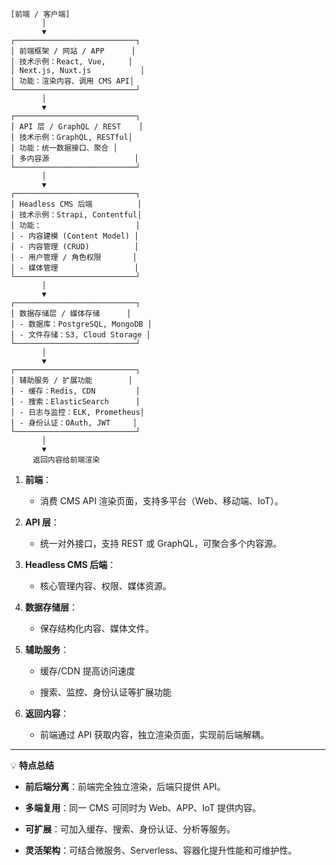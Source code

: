 ```
[前端 / 客户端]
       │
       ▼
┌───────────────────────────┐
│ 前端框架 / 网站 / APP      │
│ 技术示例：React, Vue,     │
│ Next.js, Nuxt.js           │
│ 功能：渲染内容、调用 CMS API│
└───────────────────────────┘
       │
       ▼
┌───────────────────────────┐
│ API 层 / GraphQL / REST    │
│ 技术示例：GraphQL, RESTful│
│ 功能：统一数据接口、聚合 │
│ 多内容源                   │
└───────────────────────────┘
       │
       ▼
┌───────────────────────────┐
│ Headless CMS 后端          │
│ 技术示例：Strapi, Contentful│
│ 功能：                     │
│ - 内容建模 (Content Model) │
│ - 内容管理 (CRUD)          │
│ - 用户管理 / 角色权限       │
│ - 媒体管理                 │
└───────────────────────────┘
       │
       ▼
┌───────────────────────────┐
│ 数据存储层 / 媒体存储      │
│ - 数据库：PostgreSQL, MongoDB │
│ - 文件存储：S3, Cloud Storage │
└───────────────────────────┘
       │
       ▼
┌───────────────────────────┐
│ 辅助服务 / 扩展功能        │
│ - 缓存：Redis, CDN         │
│ - 搜索：ElasticSearch      │
│ - 日志与监控：ELK, Prometheus│
│ - 身份认证：OAuth, JWT     │
└───────────────────────────┘
       │
       ▼
     返回内容给前端渲染

```


1. **前端**：
    
    - 消费 CMS API 渲染页面，支持多平台（Web、移动端、IoT）。
        
2. **API 层**：
    
    - 统一对外接口，支持 REST 或 GraphQL，可聚合多个内容源。
        
3. **Headless CMS 后端**：
    
    - 核心管理内容、权限、媒体资源。
        
4. **数据存储层**：
    
    - 保存结构化内容、媒体文件。
        
5. **辅助服务**：
    
    - 缓存/CDN 提高访问速度
        
    - 搜索、监控、身份认证等扩展功能
        
6. **返回内容**：
    
    - 前端通过 API 获取内容，独立渲染页面，实现前后端解耦。
        

---

💡 **特点总结**

- **前后端分离**：前端完全独立渲染，后端只提供 API。
    
- **多端复用**：同一 CMS 可同时为 Web、APP、IoT 提供内容。
    
- **可扩展**：可加入缓存、搜索、身份认证、分析等服务。
    
- **灵活架构**：可结合微服务、Serverless、容器化提升性能和可维护性。